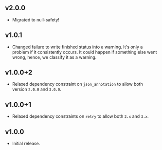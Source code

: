 ## v2.0.0
 * Migrated to null-safety!

## v1.0.1
 * Changed failure to write finished status into a warning. It's only a problem
   if it consistently occurs. It could happen if something else went wrong,
   hence, we classify it as a warning.

## v1.0.0+2
 * Relaxed dependency constraint on `json_annotation` to allow both version
   `2.0.0` and `3.0.0`.

## v1.0.0+1
 * Relaxed dependency constraints on `retry` to allow both `2.x` and `3.x`.

## v1.0.0
 * Initial release.
